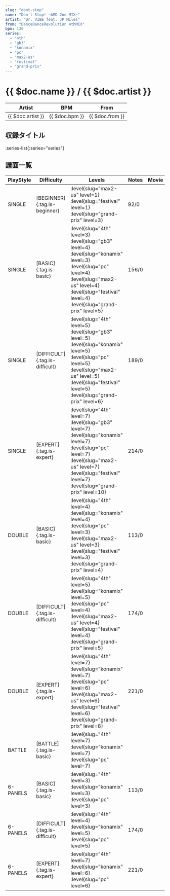 ```yaml
---
slug: "dont-stop"
name: "Don't Stop! ~AMD 2nd MIX~"
artist: "Dr. VIBE feat. JP Miles"
from: "DanceDanceRevolution 4thMIX"
bpm: 130
series:
  - "4th"
  - "gb3"
  - "konamix"
  - "pc"
  - "max2-us"
  - "festival"
  - "grand-prix"
---
```


# {{ $doc.name }} / {{ $doc.artist }}

|Artist|BPM|From|
|------|---|----|
|{{ $doc.artist }}|{{ $doc.bpm }}|{{ $doc.from }}|

## 収録タイトル

:series-list{:series="series"}

## 譜面一覧

|PlayStyle|Difficulty|Levels|Notes|Movie|
|---------|----------|------|-----|-----|
|SINGLE|[BEGINNER]{.tag.is-beginner}|<div class="field is-grouped is-grouped-multiline"> :level{slug="max2-us" level=1} :level{slug="festival" level=1} :level{slug="grand-prix" level=3}</div>|92/0||
|SINGLE|[BASIC]{.tag.is-basic}|<div class="field is-grouped is-grouped-multiline"> :level{slug="4th" level=3} :level{slug="gb3" level=4} :level{slug="konamix" level=3} :level{slug="pc" level=4} :level{slug="max2-us" level=4} :level{slug="festival" level=4} :level{slug="grand-prix" level=5}</div>|156/0||
|SINGLE|[DIFFICULT]{.tag.is-difficult}|<div class="field is-grouped is-grouped-multiline"> :level{slug="4th" level=5} :level{slug="gb3" level=5} :level{slug="konamix" level=5} :level{slug="pc" level=5} :level{slug="max2-us" level=5} :level{slug="festival" level=5} :level{slug="grand-prix" level=6}</div>|189/0||
|SINGLE|[EXPERT]{.tag.is-expert}|<div class="field is-grouped is-grouped-multiline"> :level{slug="4th" level=7} :level{slug="gb3" level=7} :level{slug="konamix" level=7} :level{slug="pc" level=7} :level{slug="max2-us" level=7} :level{slug="festival" level=7} :level{slug="grand-prix" level=10}</div>|214/0||
|DOUBLE|[BASIC]{.tag.is-basic}|<div class="field is-grouped is-grouped-multiline"> :level{slug="4th" level=4} :level{slug="konamix" level=4} :level{slug="pc" level=3} :level{slug="max2-us" level=3} :level{slug="festival" level=3} :level{slug="grand-prix" level=4}</div>|113/0||
|DOUBLE|[DIFFICULT]{.tag.is-difficult}|<div class="field is-grouped is-grouped-multiline"> :level{slug="4th" level=5} :level{slug="konamix" level=5} :level{slug="pc" level=4} :level{slug="max2-us" level=4} :level{slug="festival" level=4} :level{slug="grand-prix" level=5}</div>|174/0||
|DOUBLE|[EXPERT]{.tag.is-expert}|<div class="field is-grouped is-grouped-multiline"> :level{slug="4th" level=7} :level{slug="konamix" level=7} :level{slug="pc" level=6} :level{slug="max2-us" level=6} :level{slug="festival" level=6} :level{slug="grand-prix" level=8}</div>|221/0||
|BATTLE|[BATTLE]{.tag.is-basic}|<div class="field is-grouped is-grouped-multiline"> :level{slug="4th" level=7} :level{slug="konamix" level=7} :level{slug="pc" level=7}</div>|||
|6-PANELS|[BASIC]{.tag.is-basic}|<div class="field is-grouped is-grouped-multiline"> :level{slug="4th" level=3} :level{slug="konamix" level=3} :level{slug="pc" level=3}</div>|113/0||
|6-PANELS|[DIFFICULT]{.tag.is-difficult}|<div class="field is-grouped is-grouped-multiline"> :level{slug="4th" level=4} :level{slug="konamix" level=5} :level{slug="pc" level=5}</div>|174/0||
|6-PANELS|[EXPERT]{.tag.is-expert}|<div class="field is-grouped is-grouped-multiline"> :level{slug="4th" level=7} :level{slug="konamix" level=6} :level{slug="pc" level=6}</div>|221/0||
